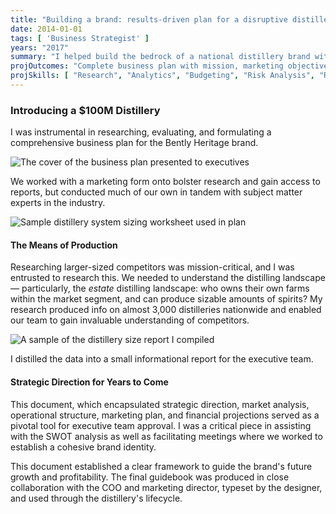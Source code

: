 ```yaml
---
title: "Building a brand: results-driven plan for a disruptive distillery"
date: 2014-01-01
tags: [ 'Business Strategist' ]
years: "2017"
summary: "I helped build the bedrock of a national distillery brand with a $100M buildout, helping them establish a new spirits category."
projOutcomes: "Complete business plan with mission, marketing objectives, swot, consumer analysis, competitor analysis, company analysis, and marketing mix."
projSkills: [ "Research", "Analytics", "Budgeting", "Risk Analysis", "Roadmapping", "Branding", "Facilitation", "Presentation"  ]
---
```


### Introducing a $100M Distillery

I was instrumental in researching, evaluating, and formulating a comprehensive business plan for the Bently Heritage brand. 

![The cover of the business plan presented to executives](/bhed-plan.webp)

We worked with a marketing form onto bolster research and gain access to reports, but conducted much of our own in tandem with subject matter experts in the industry.

![Sample distillery system sizing worksheet used in plan](/distillerycalcs.webp)

#### The Means of Production

Researching larger-sized competitors was mission-critical, and I was entrusted to research this. We needed to understand the distilling landscape — particularly, the *estate* distilling landscape: who owns their own farms within the market segment, and can produce sizable amounts of spirits? My research produced info on almost 3,000 distilleries nationwide and enabled our team to gain invaluable understanding of competitors. 

![A sample of the distillery size report I compiled](/distillery-size-report.webp)

I distilled the data into a small informational report for the executive team. 

#### Strategic Direction for Years to Come

This document, which encapsulated strategic direction, market analysis, operational structure, marketing plan, and financial projections served as a pivotal tool for executive team approval. I was a critical piece in assisting with the SWOT analysis as well as facilitating meetings where we worked to establish a cohesive brand identity. 

This document established a clear framework to guide the brand's future growth and profitability. The final guidebook was produced in close collaboration with the COO and marketing director, typeset by the designer, and used through the distillery's lifecycle. 